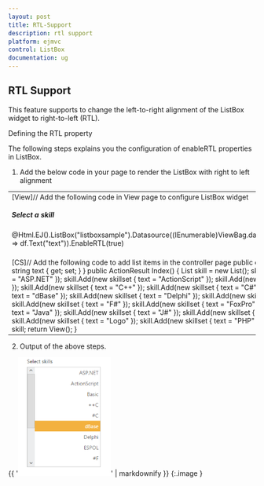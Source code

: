 ```yaml
---
layout: post
title: RTL-Support
description: rtl support
platform: ejmvc
control: ListBox
documentation: ug
---
```


## RTL Support

This feature supports to change the left-to-right alignment of the ListBox widget to right-to-left (RTL). 

Defining the RTL property

The following steps explains you the configuration of enableRTL properties in ListBox.

1. Add the below code in your page to render the ListBox with right to left alignment



<table>
<tr>
<td>
[View]// Add the following code in View page to configure ListBox widget<div id="control">    <h5 class="ctrllabel">        Select a skill    </h5>    @Html.EJ().ListBox("listboxsample").Datasource((IEnumerable<ug_listbox.controllers.skillset>)ViewBag.datasource).ListBoxFields(df => df.Text("text")).EnableRTL(true)</div></td></tr>
<tr>
<td>
<br>[CS]// Add the following code to add list items in the controller page        public class skillset        {            public string text { get; set; }        }        public ActionResult Index()        {            List<skillset> skill = new List<skillset>();            skill.Add(new skillset { text = "ASP.NET" });            skill.Add(new skillset { text = "ActionScript" });            skill.Add(new skillset { text = "Basic" });            skill.Add(new skillset { text = "C++" });            skill.Add(new skillset { text = "C#" });            skill.Add(new skillset { text = "dBase" });            skill.Add(new skillset { text = "Delphi" });            skill.Add(new skillset { text = "ESPOL" });            skill.Add(new skillset { text = "F#" });            skill.Add(new skillset { text = "FoxPro" });            skill.Add(new skillset { text = "Java" });            skill.Add(new skillset { text = "J#" });            skill.Add(new skillset { text = "Lisp" });            skill.Add(new skillset { text = "Logo" });            skill.Add(new skillset { text = "PHP" });            ViewBag.datasource = skill;            return View();        }</td></tr>
</table>




2. Output of the above steps.


{{ '![](RTL-Support_images/RTL-Support_img1.png)' | markdownify }}
{:.image }


